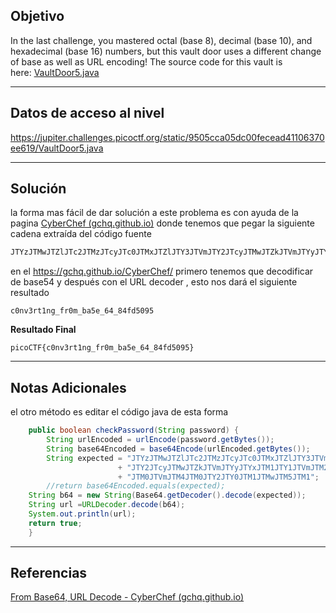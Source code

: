 ## Objetivo 

In the last challenge, you mastered octal (base 8), decimal (base 10), and hexadecimal (base 16) numbers, but this vault door uses a different change of base as well as URL encoding! The source code for this vault is here: [VaultDoor5.java](https://jupiter.challenges.picoctf.org/static/9505cca05dc00fecead41106370ee619/VaultDoor5.java)

---
## Datos de acceso al nivel 

https://jupiter.challenges.picoctf.org/static/9505cca05dc00fecead41106370ee619/VaultDoor5.java

---
## Solución 

la forma mas fácil de dar solución a este problema es con ayuda de la pagina [CyberChef (gchq.github.io)](https://gchq.github.io/CyberChef/)  donde tenemos que pegar la siguiente cadena extraída del código fuente 

``` bash
JTYzJTMwJTZlJTc2JTMzJTcyJTc0JTMxJTZlJTY3JTVmJTY2JTcyJTMwJTZkJTVmJTYyJTYxJTM1JTY1JTVmJTM2JTM0JTVmJTM4JTM0JTY2JTY0JTM1JTMwJTM5JTM1
```

en el https://gchq.github.io/CyberChef/ primero tenemos que decodificar de base54 y después  con el URL decoder , esto nos dará el siguiente resultado  

```
c0nv3rt1ng_fr0m_ba5e_64_84fd5095
```

**Resultado Final**
```
picoCTF{c0nv3rt1ng_fr0m_ba5e_64_84fd5095}
```

---
## Notas Adicionales 
el otro método es editar el código java de esta forma 
```java
    public boolean checkPassword(String password) {
        String urlEncoded = urlEncode(password.getBytes());
        String base64Encoded = base64Encode(urlEncoded.getBytes());
        String expected = "JTYzJTMwJTZlJTc2JTMzJTcyJTc0JTMxJTZlJTY3JTVm"
                        + "JTY2JTcyJTMwJTZkJTVmJTYyJTYxJTM1JTY1JTVmJTM2"
                        + "JTM0JTVmJTM4JTM0JTY2JTY0JTM1JTMwJTM5JTM1";
        //return base64Encoded.equals(expected);
	String b64 = new String(Base64.getDecoder().decode(expected));
	String url =URLDecoder.decode(b64);
	System.out.println(url);
	return true;
    }
```

---
## Referencias 
[From Base64, URL Decode - CyberChef (gchq.github.io)](https://gchq.github.io/CyberChef/#recipe=From_Base64('A-Za-z0-9%2B/%3D',true,false)URL_Decode()&input=SlRZekpUTXdKVFpsSlRjMkpUTXpKVGN5SlRjMEpUTXhKVFpsSlRZM0pUVm1KVFkySlRjeUpUTXdKVFprSlRWbUpUWXlKVFl4SlRNMUpUWTFKVFZtSlRNMkpUTTBKVFZtSlRNNEpUTTBKVFkySlRZMEpUTTFKVE13SlRNNUpUTTE)

